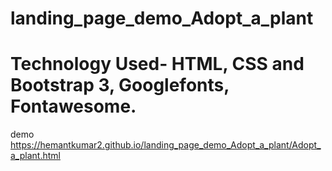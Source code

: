 # landing_page_demo_Adopt_a_plant
# Technology Used- HTML, CSS and Bootstrap 3, Googlefonts, Fontawesome.

 demo https://hemantkumar2.github.io/landing_page_demo_Adopt_a_plant/Adopt_a_plant.html
